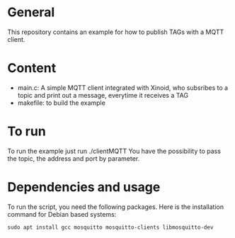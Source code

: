# General

This repository contains an example for how to publish TAGs with a MQTT client.

# Content 

- main.c: A simple MQTT client integrated with Xinoid, who subsribes to a topic and print out a message, everytime it receives a TAG
- makefile: to build the example

# To run

To run the example just run ./clientMQTT You have the possibility to pass the topic, the address and port by parameter.

# Dependencies and usage

To run the script, you need the following packages. Here is the installation command for Debian based systems:

~~~~~
sudo apt install gcc mosquitto mosquitto-clients libmosquitto-dev
~~~~~

